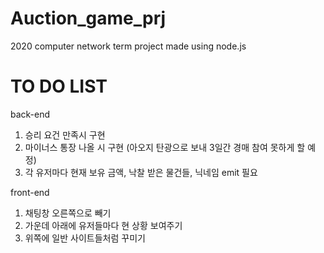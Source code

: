 # Auction_game_prj

2020 computer network term project made using node.js

# TO DO LIST
back-end
1. 승리 요건 만족시 구현
2. 마이너스 통장 나올 시 구현 (아오지 탄광으로 보내 3일간 경매 참여 못하게 할 예정)
3. 각 유저마다 현재 보유 금액, 낙찰 받은 물건들, 닉네임 emit 필요

front-end
1. 채팅창 오른쪽으로 빼기
2. 가운데 아래에 유저들마다 현 상황 보여주기
3. 위쪽에 일반 사이트들처럼 꾸미기

